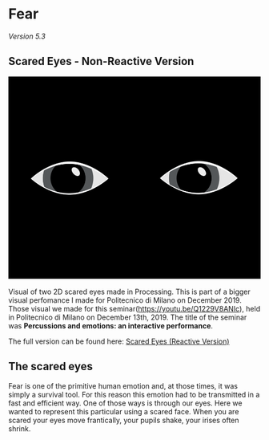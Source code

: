 # Fear
*Version 5.3*
## Scared Eyes - Non-Reactive Version

![Example](/readme_data/sample_eyes.gif)

Visual of two 2D scared eyes made in Processing. This is part of a bigger visual perfomance I made for Politecnico di Milano on December 2019. 
Those visual we made for this seminar(https://youtu.be/Q1229V8ANIc), held in Politecnico di Milano on December 13th, 2019. The title of the seminar was **Percussions and emotions: an interactive performance**. 

The full version can be found here: [Scared Eyes (Reactive Version)](https://github.com/emainta/scaredEyes_reactive)

## The scared eyes

Fear is one of the primitive human emotion and, at those times, it was simply a survival tool. For this reason this emotion had to be transmitted in a fast and efficient way. One of those ways is through our eyes. Here we wanted to represent this particular using a scared face. 
When you are scared your eyes move frantically, your pupils shake, your irises often shrink.
